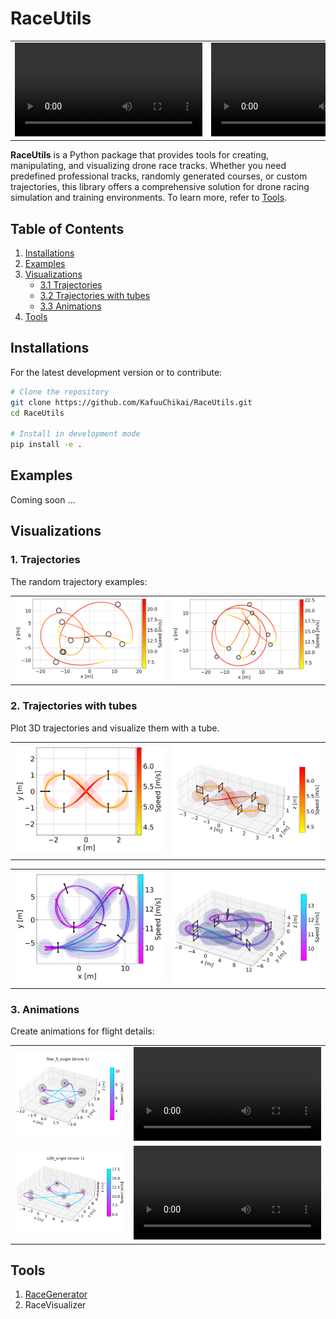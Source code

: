 # RaceUtils

|  |  |
| :---------- | :---------- |
| <video src="https://github.com/user-attachments/assets/1e0c0307-f4e2-4cb0-b6dc-8d42821d5b49" /> | <video src="https://github.com/user-attachments/assets/3401105a-a257-4f92-b0de-3624a7d1632f" /> |

**RaceUtils** is a Python package that provides tools for creating, manipulating, and visualizing drone race tracks. Whether you need predefined professional tracks, randomly generated courses, or custom trajectories, this library offers a comprehensive solution for drone racing simulation and training environments. To learn more, refer to [Tools](#tools).

## Table of Contents

1. [Installations](#installations)
2. [Examples](#examples)
3. [Visualizations](#visualizations)
   - [3.1 Trajectories](#1-trajectories)
   - [3.2 Trajectories with tubes](#2-trajectories-with-tubes)
   - [3.3 Animations](#3-animations)
4. [Tools](#tools)

## Installations

For the latest development version or to contribute:

```bash
# Clone the repository
git clone https://github.com/KafuuChikai/RaceUtils.git
cd RaceUtils

# Install in development mode
pip install -e .
```

## Examples

Coming soon ...

## Visualizations

### 1. Trajectories

The random trajectory examples:

<table>
  <tr>
    <td style="width:50%;"><img src="docs/random_race_example/race_1.png" alt="race_1" style="width:100%;"/></td>
    <td style="width:50%;"><img src="docs/random_race_example/race_2.png" alt="race_2" style="width:100%;"/></td>
  </tr>
</table>

### 2. Trajectories with tubes

Plot 3D trajectories and visualize them with a tube.

<table>
  <tr>
    <td style="width:50%;"><img src="docs/3d_tube/figure8_2d.png" alt="figure8_2d" style="width:100%;"/></td>
    <td style="width:50%;"><img src="docs/3d_tube/figure8_3d.png" alt="figure8_3d" style="width:100%;"/></td>
  </tr>
</table>

<table>
  <tr>
    <td style="width:50%;"><img src="docs/3d_tube/race_uzh_19g_2d.png" alt="race_uzh_19g_2d" style="width:100%;"/></td>
    <td style="width:50%;"><img src="docs/3d_tube/race_uzh_19g_3d.png" alt="race_uzh_19g_3d" style="width:100%;"/></td>
  </tr>
</table>

### 3. Animations

Create animations for flight details:

|  |  |
| :---------- | :---------- |
| <img src="docs/animations/Star_5_single_drone1_3d.png" /> | <video src="https://github.com/user-attachments/assets/3b0836a2-5f65-41a6-bb40-023390bcd4c4" /> |
| <img src="docs/animations/UZH_single_drone1_3d.png" /> | <video src="https://github.com/user-attachments/assets/e59134fe-9ab4-4757-a27d-81a9c0fb0b16" /> |

## Tools

1. [RaceGenerator](docs/utils_manual.md#L3)
2. RaceVisualizer
